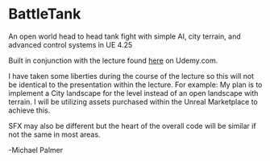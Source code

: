 # BattleTank
An open world head to head tank fight with simple AI, city terrain, and advanced control systems in UE 4.25

Built in conjunction with the lecture found [here](https://www.udemy.com/course/unrealcourse/learn/lecture/4843694#overview) on Udemy.com.

I have taken some liberties during the course of the lecture so this will not be identical to the presentation within the lecture.  For example: My plan is to implement a City landscape for the level instead of an open landscape with terrain.  I will be utilizing assets purchased within the Unreal Marketplace to achieve this.

SFX may also be different but the heart of the overall code will be similar if not the same in most areas.

-Michael Palmer
